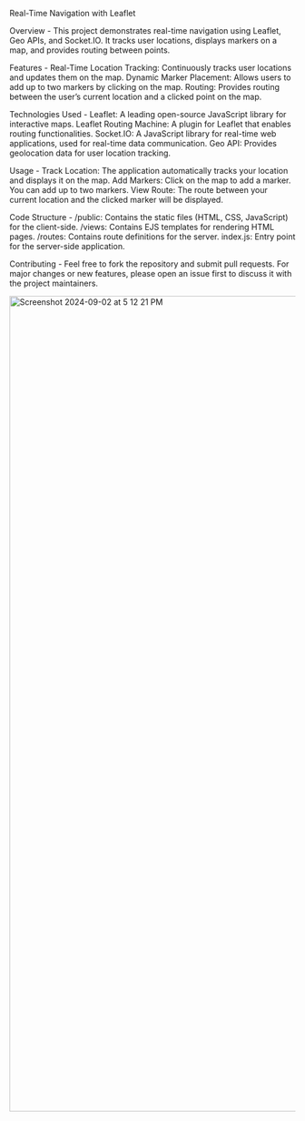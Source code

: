 Real-Time Navigation with Leaflet

Overview -
This project demonstrates real-time navigation using Leaflet, Geo APIs, and Socket.IO. It tracks user locations, displays markers on a map, and provides routing between points.

Features -
Real-Time Location Tracking: Continuously tracks user locations and updates them on the map.
Dynamic Marker Placement: Allows users to add up to two markers by clicking on the map.
Routing: Provides routing between the user’s current location and a clicked point on the map.

Technologies Used -
Leaflet: A leading open-source JavaScript library for interactive maps.
Leaflet Routing Machine: A plugin for Leaflet that enables routing functionalities.
Socket.IO: A JavaScript library for real-time web applications, used for real-time data communication.
Geo API: Provides geolocation data for user location tracking.

Usage -
Track Location: The application automatically tracks your location and displays it on the map.
Add Markers: Click on the map to add a marker. You can add up to two markers.
View Route: The route between your current location and the clicked marker will be displayed.

Code Structure -
/public: Contains the static files (HTML, CSS, JavaScript) for the client-side.
/views: Contains EJS templates for rendering HTML pages.
/routes: Contains route definitions for the server.
index.js: Entry point for the server-side application.

Contributing - 
Feel free to fork the repository and submit pull requests. For major changes or new features, please open an issue first to discuss it with the project maintainers.

<img width="1434" alt="Screenshot 2024-09-02 at 5 12 21 PM" src="https://github.com/user-attachments/assets/7ad9cbf7-60b4-4de9-abf1-964aede08755">

